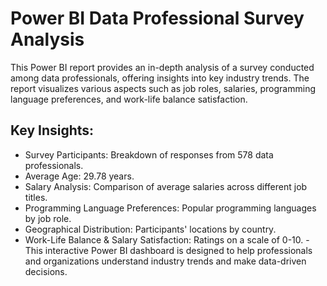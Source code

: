 # Power BI Data Professional Survey Analysis
This Power BI report provides an in-depth analysis of a survey conducted among data professionals, offering insights into key industry trends. The report visualizes various aspects such as job roles, salaries, programming language preferences, and work-life balance satisfaction.<br>

## Key Insights:
- Survey Participants: Breakdown of responses from 578 data professionals.
- Average Age: 29.78 years.
- Salary Analysis: Comparison of average salaries across different job titles.
- Programming Language Preferences: Popular programming languages by job role.
- Geographical Distribution: Participants' locations by country.
- Work-Life Balance & Salary Satisfaction: Ratings on a scale of 0-10.
-This interactive Power BI dashboard is designed to help professionals and organizations understand industry trends and make data-driven decisions.
